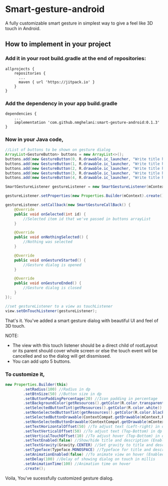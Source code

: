 # Smart-gesture-android
A fully customizable smart gesture in simplest way to give a feel like 3D touch in Android.
## How to implement in your project
### Add it in your root build.gradle at the end of repositories:
```
allprojects {
    repositories {
      ...
      maven { url 'https://jitpack.io' }
    }
}
```
### Add the dependency in your app build.gradle
```
dependencies {
    ...
    implementation 'com.github.nmghelani:smart-gesture-android:0.1.3'
}
```
### Now in your Java code,
```JAVA
//List of buttons to be shown on gesture dialog
ArrayList<GestureButton> buttons = new ArrayList<>();
buttons.add(new GestureButton(0, R.drawable.ic_launcher, "Write title here", "Write description here"));
buttons.add(new GestureButton(1, R.drawable.ic_launcher, "Write title here", "Write description here"));
buttons.add(new GestureButton(2, R.drawable.ic_launcher, "Write title here", "Write description here"));
buttons.add(new GestureButton(3, R.drawable.ic_launcher, "Write title here", "Write description here"));
buttons.add(new GestureButton(4, R.drawable.ic_launcher, "Write title here", "Write description here"));

SmartGestureListener gestureListener = new SmartGestureListener(mContext, buttons);

gestureListener.setProperties(new Properties.Builder(mContext).create());

gestureListener.setCallback(new SmartGestureCallBack() {
    @Override
    public void onSelected(int id) {
        //Selected item id that we've passed in buttons arrayList
    }

    @Override
    public void onNothingSelected() {
        //Nothing was selected
    }

    @Override
    public void onGestureStarted() {
        //Gesture dialog is opened
    }

    @Override
    public void onGestureEnded() {
        //Gesture dialog is closed
    }
});

//set gestureListener to a view as touchListener
view.setOnTouchListener(gestureListener);
```

That's it. You've added a smart gesture dialog with beautiful UI and feel of 3D touch.  

NOTE: 
- The view with this touch listener should be a direct child of rootLayout or its parent should cover whole screen or else the touch event will be cancelled and so the dialog will get dissmissed.
- You can add upto 5 buttons.


### To customize it,
```JAVA
new Properties.Builder(this)
        .setRadius(100) //Radius in dp
        .setBtnSize(50) //Button size in dp
        .setButtonPaddingPercentage(20) //Icon padding in percentage
        .setBackgroundColor(getResources().getColor(R.color.transparent_black)) //Background color of gesture dialog
        .setSelectedButtonTint(getResources().getColor(R.color.white)) //Selected icon tint
        .setNonSelectedButtonTint(getResources().getColor(R.color.black)) //Non-selected icon tint
        .setSelectedButtonDrawable(ContextCompat.getDrawable(mContext,R.drawable.bg_checked)) //Selected button background
        .setNonSelectedButtonDrawable(ContextCompat.getDrawable(mContext,R.drawable.bg_unchecked)) //Non-selected button background
        .setTextHorizontalOffset(50) //To adjust text (Left-right) in dp
        .setTextVerticalOffset(50) //To adjust text (Top-Bottom) in dp
        .setVerticalTouchOffset(10) //To adjust hover (Top-Bottom) in dp
        .setTextEnabled(false) //Show/hide title and description (Enabled by-default)
        .setTextGravity(Gravity.CENTER) //Set gravity to title and description
        .setTypeface(Typeface.MONOSPACE) //Typeface for title and description
        .setAnimationEnabled(false) //To animate view on hover (Enabled by-default)
        .setDelay(100) //Delay of showing dialog on touch in millis
        .setAnimationTime(100) //Animation time on hover
        .create();
```


Voila, You've sucessfully customized gesture dialog.
